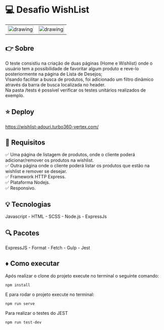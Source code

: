 # :computer: Desafio WishList 

<table>
  <tbody>
    <tr>
      <td><img src="https://i.ibb.co/M585rhh/wishlist2.png" alt="drawing" width="100%"/></td>
      <td><img src="https://i.ibb.co/M585rhh/wishlist2.png" alt="drawing" width="100%"/></td>
    </tr>
  </tbody>
</table>

## :point_right: Sobre
O teste consistiu na criação de duas páginas (Home e Wishlist) onde o usuário tem a possibilidade de favoritar algum produto e reve-lo posteriormente na página de Lista de Desejos;<br/>
Visando facilitar a busca de produtos, foi adicionado um filtro dinâmico através da barra de busca localizada no header.<br/>
Na pasta /tests é possível verificar os testes unitários realizados de exemplo.

## :star: Deploy 
https://wishlist-adouri.turbo360-vertex.com/


## :pushpin: Requisitos

:white_check_mark: Uma página de listagem de produtos, onde o cliente poderá adicionar/remover os produtos na wishlist.<br/>
:white_check_mark: Outra página onde o cliente poderá listar os produtos que estão na wishlist e remover se desejar.<br/>
:white_check_mark: Framework HTTP Express.<br/>
:white_check_mark: Plataforma Nodejs.<br/>
:white_check_mark: Responsivo.<br/>

## :bulb: Tecnologias
Javascript - HTML - SCSS - Node.js - ExpressJs

## :mag: Pacotes
ExpressJS - Format - Fetch - Gulp - Jest

## :diamonds: Como executar
Após realizar o clone do projeto execute no terminal o seguinte comando:
```
npm install
```
E para rodar o projeto execute no terminal:
```
npm run serve
```
Para realizar o testes do JEST
```
npm run test-dev
```


